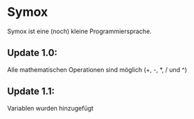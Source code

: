 # Symox

Symox ist eine (noch) kleine Programmiersprache.

## Update 1.0:
Alle mathematischen Operationen sind möglich (+, -, *, / und ^)

## Update 1.1: 
Variablen wurden hinzugefügt


